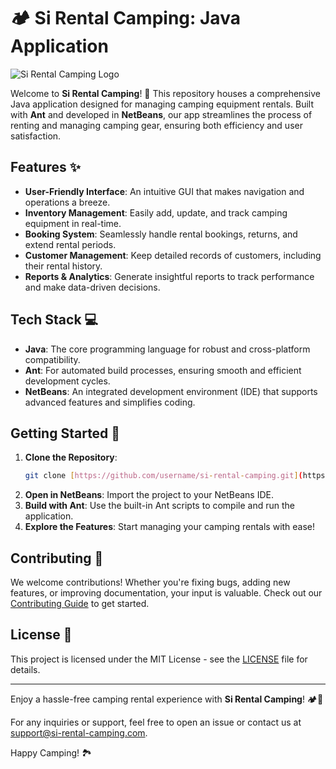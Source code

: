 # 🏕️ Si Rental Camping: Java Application

![Si Rental Camping Logo](src/img/)

Welcome to **Si Rental Camping**! 🎉 This repository houses a comprehensive Java application designed for managing camping equipment rentals. Built with **Ant** and developed in **NetBeans**, our app streamlines the process of renting and managing camping gear, ensuring both efficiency and user satisfaction.

## Features ✨
- **User-Friendly Interface**: An intuitive GUI that makes navigation and operations a breeze.
- **Inventory Management**: Easily add, update, and track camping equipment in real-time.
- **Booking System**: Seamlessly handle rental bookings, returns, and extend rental periods.
- **Customer Management**: Keep detailed records of customers, including their rental history.
- **Reports & Analytics**: Generate insightful reports to track performance and make data-driven decisions.

## Tech Stack 💻
- **Java**: The core programming language for robust and cross-platform compatibility.
- **Ant**: For automated build processes, ensuring smooth and efficient development cycles.
- **NetBeans**: An integrated development environment (IDE) that supports advanced features and simplifies coding.

## Getting Started 🚀
1. **Clone the Repository**: 
    ```sh
    git clone [https://github.com/username/si-rental-camping.git](https://github.com/AlfeusMartinus/si-rental-camping.git)
    ```
2. **Open in NetBeans**: Import the project to your NetBeans IDE.
3. **Build with Ant**: Use the built-in Ant scripts to compile and run the application.
4. **Explore the Features**: Start managing your camping rentals with ease!

## Contributing 🤝
We welcome contributions! Whether you're fixing bugs, adding new features, or improving documentation, your input is valuable. Check out our [Contributing Guide](CONTRIBUTING.md) to get started.

## License 📜
This project is licensed under the MIT License - see the [LICENSE](LICENSE) file for details.

---

Enjoy a hassle-free camping rental experience with **Si Rental Camping**! 🏕️🌟

For any inquiries or support, feel free to open an issue or contact us at support@si-rental-camping.com.

Happy Camping! 🏞️
